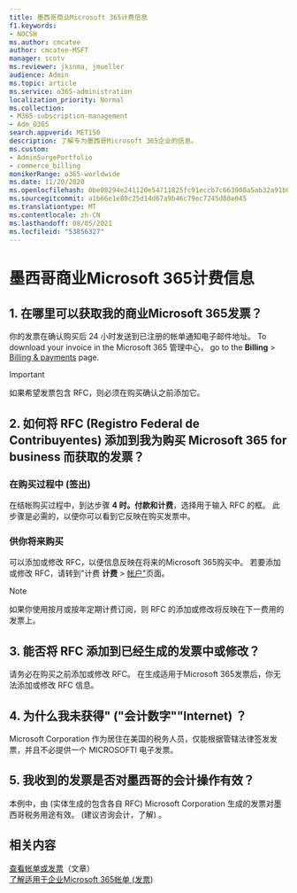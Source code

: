 ```yaml
---
title: 墨西哥商业Microsoft 365计费信息
f1.keywords:
- NOCSH
ms.author: cmcatee
author: cmcatee-MSFT
manager: scotv
ms.reviewer: jkinma, jmueller
audience: Admin
ms.topic: article
ms.service: o365-administration
localization_priority: Normal
ms.collection:
- M365-subscription-management
- Adm_O365
search.appverid: MET150
description: 了解专为墨西哥Microsoft 365企业的信息。
ms.custom:
- AdminSurgePortfolio
- commerce_billing
monikerRange: o365-worldwide
ms.date: 11/20/2020
ms.openlocfilehash: 0be08294e241120e54711825fc91eccb7c663908a5ab32a91b08c2535171b7c8
ms.sourcegitcommit: a1b66e1e80c25d14d67a9b46c79ec7245d88e045
ms.translationtype: MT
ms.contentlocale: zh-CN
ms.lasthandoff: 08/05/2021
ms.locfileid: "53856327"
---
```

# <a name="billing-information-for-microsoft-365-for-business-in-mexico"></a>墨西哥商业Microsoft 365计费信息

## <a name="1-where-can-i-get-an-invoice-for-my-microsoft-365-for-business-purchase"></a>1. 在哪里可以获取我的商业Microsoft 365发票？

你的发票在确认购买后 24 小时发送到已注册的帐单通知电子邮件地址。 To download your invoice in the Microsoft 365 管理中心， go to the **Billing**  >  <a href="https://go.microsoft.com/fwlink/p/?linkid=2102895" target="_blank">Billing & payments</a> page.

> [!IMPORTANT]
> 如果希望发票包含 RFC，则必须在购买确认之前添加它。

## <a name="2-how-can-i-add-my-rfc-registro-federal-de-contribuyentes-to-the-invoice-i-get-for-the-purchase-of-microsoft-365-for-business"></a>2. 如何将 RFC (Registro Federal de Contribuyentes) 添加到我为购买 Microsoft 365 for business 而获取的发票？

### <a name="during-the-purchase-process-checkout"></a>在购买过程中 (签出) 

在结帐购买过程中，到达步骤 **4 时。付款和计费**，选择用于输入 RFC 的框。 此步骤是必需的，以便你可以看到它反映在购买发票中。

### <a name="for-your-future-purchases"></a>供你将来购买

可以添加或修改 RFC，以便信息反映在将来的Microsoft 365购买中。 若要添加或修改 RFC，请转到"计费 **计费**  >  <a href="https://go.microsoft.com/fwlink/p/?linkid=2084771" target="_blank">帐户"</a>页面。

> [!NOTE]
> 如果你使用按月或按年定期计费订阅，则 RFC 的添加或修改将反映在下一费用的发票上。

## <a name="3-can-i-add-or-modify-my-rfc-to-an-invoice-that-was-already-generated"></a>3. 能否将 RFC 添加到已经生成的发票中或修改？

请务必在购买之前添加或修改 RFC。 在生成适用于Microsoft 365发票后，你无法添加或修改 RFC 信息。

## <a name="4-why-dont-i-get-a-cfdi-comprobante-fiscal-digital-por-internet"></a>4. 为什么我未获得" ("会计数字""Internet) ？

Microsoft Corporation 作为居住在美国的税务人员，仅能根据管辖法律签发发票，并且不必提供一个 MICROSOFTI 电子发票。

## <a name="5-is-the-invoice-i-receive-valid-for-my-accounting-operations-in-mexico"></a>5. 我收到的发票是否对墨西哥的会计操作有效？

本例中，由 (实体生成的包含各自 RFC) Microsoft Corporation 生成的发票对墨西哥税务用途有效。  (建议咨询会计，了解) 。

## <a name="related-content"></a>相关内容

[查看帐单或发票](view-your-bill-or-invoice.md)（文章）\
[了解适用于企业Microsoft 365帐单 (发票](understand-your-invoice2.md)) 
